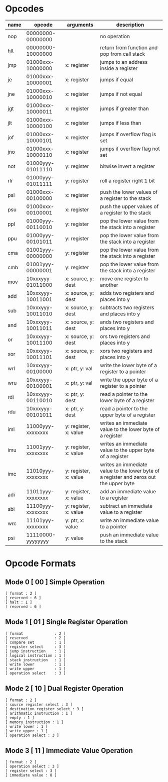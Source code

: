 # Opcodes

| name | opcode            | arguments             | description                                                                            |
|------|-------------------|-----------------------|----------------------------------------------------------------------------------------|
| nop  | 00000000-00000000 |                       | no operation                                                                           |
| hlt  | 00000000-10000000 |                       | return from function and pop from call stack                                           |
| jmp  | 01000xxx-10000000 | x: register           | jumps to an address inside a register                                                  |
| je   | 01000xxx-10000001 | x: register           | jumps if equal                                                                         |
| jne  | 01000xxx-10000010 | x: register           | jumps if not equal                                                                     |
| jgt  | 01000xxx-10000011 | x: register           | jumps if greater than                                                                  |
| jlt  | 01000xxx-10000100 | x: register           | jumps if less than                                                                     |
| jof  | 01000xxx-10000101 | x: register           | jumps if overflow flag is set                                                          |
| jno  | 01000xxx-10000110 | x: register           | jumps if overflow flag not set                                                         |
| not  | 01000yyy-01011110 | y: register           | bitwise invert a register                                                              |
| rlr  | 01000yyy-01011111 | y: register           | roll a register right 1 bit                                                            |
| psl  | 01000xxx-00100000 | x: register           | push the lower values of a register to the stack                                       |
| psu  | 01000xxx-00100001 | x: register           | push the upper values of a register to the stack                                       |
| ppl  | 01000yyy-00110010 | y: register           | pop the lower value from the stack into a register                                     |
| ppu  | 01000yyy-00101011 | y: register           | pop the lower value from the stack into a register                                     |
| cma  | 01001yyy-00000000 | y: register           | pop the lower value from the stack into a register                                     |
| cmb  | 01001yyy-00000001 | y: register           | pop the lower value from the stack into a register                                     |
| mov  | 10xxxyyy-01011000 | x: source, y: dest    | move one register to another                                                           |
| add  | 10xxxyyy-10011001 | x: source, y: dest    | adds two registers and places into y                                                   |
| sub  | 10xxxyyy-10011010 | x: source, y: dest    | subtracts two registers and places into y                                              |
| and  | 10xxxyyy-10011011 | x: source, y: dest    | ands two registers and places into y                                                   |
| or   | 10xxxyyy-10011100 | x: source, y: dest    | ors two registers and places into y                                                    |
| xor  | 10xxxyyy-10011101 | x: source, y: dest    | xors two registers and places into y                                                   |
| wrl  | 10xxxyyy-00100000 | x: ptr, y: val        | write the lower byte of a register to a pointer                                        |
| wru  | 10xxxyyy-00100001 | x: ptr, y: val        | write the upper byte of a register to a pointer                                        |
| rdl  | 10xxxyyy-00110010 | x: ptr, y: dest       | read a pointer to the lower byte of a register                                         |
| rdu  | 10xxxyyy-00101011 | x: ptr, y: dest       | read a pointer to the upper byte of a register                                         |
| iml  | 11000yyy-xxxxxxxx | y: register, x: value | writes an immediate value to the lower byte of a register                              |
| imu  | 11001yyy-xxxxxxxx | y: register, x: value | writes an immediate value to the upper byte of a register                              |
| imc  | 11010yyy-xxxxxxxx | y: register, x: value | writes an immediate value to the lower byte of a register and zeros out the upper byte |
| adi  | 11011yyy-xxxxxxxx | y: register, x: value | add an immediate value to a register                                                   |
| sbi  | 11100yyy-xxxxxxxx | y: register, x: value | subtract an immediate value to a register                                              |
| wrc  | 11101yyy-xxxxxxxx | y: ptr, x: value      | write an immediate value to a pointer                                                  |
| psi  | 11110000-yyyyyyyy | y: value              | push an immediate value to the stack                                                   |

# Opcode Formats

## Mode 0 [ 00 ] Simple Operation
    [ format : 2 ]
    [ reserved : 6 ]
    [ halt : 1 ]
    [ reserved : 6 ]

## Mode 1 [ 01 ] Single Register Operation
    [ format              : 2 ]
    [ reserved            : 2 ]
    [ compare set         : 1 ]
    [ register select     : 3 ]
    [ jump instruction    : 1 ]
    [ logical instruction : 1 ]
    [ stack instruction   : 1 ]
    [ write lower         : 1 ]
    [ write upper         : 1 ]
    [ operation select    : 3 ]

## Mode 2 [ 10 ] Dual Register Operation
    [ format : 2 ]
    [ source register select : 3 ]
    [ destination register select : 3 ]
    [ arithmatic instruction : 1 ]
    [ empty : 1 ]
    [ memory instruction : 1 ]
    [ write lower : 1 ]
    [ write upper : 1 ]
    [ operation select : 3 ]

## Mode 3 [ 11 ] Immediate Value Operation
    [ format : 2 ]
    [ operation select : 3 ]
    [ register select : 3 ]
    [ immediate value : 8 ]